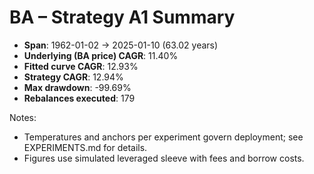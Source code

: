 # BA – Strategy A1 Summary

- **Span**: 1962-01-02 → 2025-01-10 (63.02 years)
- **Underlying (BA price) CAGR**: 11.40%
- **Fitted curve CAGR**: 12.93%
- **Strategy CAGR**: 12.94%
- **Max drawdown**: -99.69%
- **Rebalances executed**: 179

Notes:

- Temperatures and anchors per experiment govern deployment; see EXPERIMENTS.md for details.
- Figures use simulated leveraged sleeve with fees and borrow costs.

